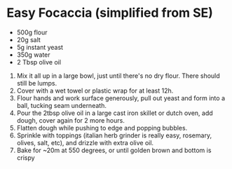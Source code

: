 Easy Focaccia (simplified from SE)
=============
- 500g flour
- 20g salt
- 5g instant yeast
- 350g water
- 2 Tbsp olive oil

1. Mix it all up in a large bowl, just until there's no dry flour.  There should still be lumps.
2. Cover with a wet towel or plastic wrap for at least 12h.
3. Flour hands and work surface generously, pull out yeast and form into a ball, tucking seam underneath.
4. Pour the 2tbsp olive oil in a large cast iron skillet or dutch oven, add dough, cover again for 2 more hours.
5. Flatten dough while pushing to edge and popping bubbles.
6. Sprinkle with toppings (italian herb grinder is really easy, rosemary, olives, salt, etc), and drizzle with extra olive oil.
7. Bake for ~20m at 550 degrees, or until golden brown and bottom is crispy
